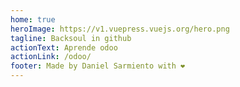 ```yaml
---
home: true
heroImage: https://v1.vuepress.vuejs.org/hero.png
tagline: Backsoul in github
actionText: Aprende odoo
actionLink: /odoo/
footer: Made by Daniel Sarmiento with ❤️
---
```

